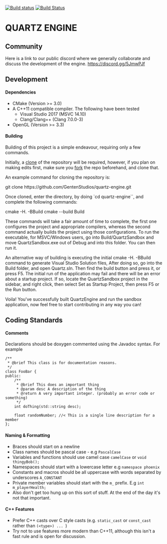 [![Build status](https://ci.appveyor.com/api/projects/status/ryoqb5xj56jq0e04?svg=true)](https://ci.appveyor.com/project/GentenStudios/quartz-engine) [![Build Status](https://travis-ci.org/GentenStudios/quartz-engine.svg?branch=develop)](https://travis-ci.org/GentenStudios/quartz-engine)
# QUARTZ ENGINE

## Community

Here is a link to our public discord where we generally collaborate and discuss the development of the engine.
https://discord.gg/5JmwPJf

## Development

#### Dependencies

- CMake (Version >= 3.0)
- A C++11 compatible compiler. The following have been tested
  - Visual Studio 2017 (MSVC 14.10)
  - Clang/Clang++ (Clang 7.0.0-3)
- OpenGL (Version >= 3.3)

#### Building
Building of this project is a simple endeavour, requiring only a few commands.

Initially, a [clone](https://help.github.com/en/articles/cloning-a-repository) of the repository will be required, however, if you plan on making edits first, make sure you [fork](https://help.github.com/en/articles/fork-a-repo) the repo beforehand, and clone that.

An example command for cloning the repository is:

<dl>
git clone https://github.com/GentenStudios/quartz-engine.git
</dl>

Once cloned, enter the directory, by doing `cd quartz-engine``, and complete the following commands:

<dl>
cmake -H. -BBuild
cmake --build Build
</dl>

These commands will take a fair amount of time to complete, the first one configures the project and appropriate compilers, whereas the second command actually builds the project using those configurations. To run the executable, for MSVC/Windows users, go into Build/QuartzSandbox and move QuartzSandbox.exe out of Debug and into this folder. You can then run it.

An alternative way of building is executing the initial cmake -H. -BBuild command to generate Visual Studio Solution files, After doing so, go into the Build folder, and open Quartz.sln. Then find the build button and press it, or press F5. The initial run of the application may fail and there will be an error about a startup project. If so, locate the QuartzSandbox project in the sidebar, and right click, then select Set as Startup Project, then press F5 or the Run button.

Voila! You've successfully built QuartzEngine and run the sandbox application, now feel free to start contributing in any way you can!

## Coding Standards

#### Comments

Declarations should be doxygen commented using the Javadoc syntax. For example

```
/**
 * @brief This class is for documentation reasons. 
 */
class FooBar {
public:
	/**
	 * @brief This does an important thing
	 * @param desc A description of the thing
	 * @return A very important integer. (probably an error code or something)
	 */
  	int doThing(std::string desc);
  	
  	float randomNumber; //< This is a single line description for a member
};
```

#### Naming & Formatting

- Braces should start on a newline
- Class names should be pascal case - e.g `PascalCase`
- Variables and functions should use camel case `camelCase` or `void thingyBob();`
- Namespaces should start with a lowercase letter e.g `namespace phoenix`
- Constants and macros should be all uppercase with words separated by underscores `A_CONSTANT` 
- Private member variables should start with the `m_` prefix. E.g `int m_playerHealth;`
- Also don't get too hung up on this sort of stuff. At the end of the day it's not that important.

#### C++ Features

- Prefer C++ casts over C style casts (e.g. `static_cast` or `const_cast` rather than `(<type>) ... `)
- Try not to use features more modern than C++11, although this isn't a fast rule and is open for discussion.
